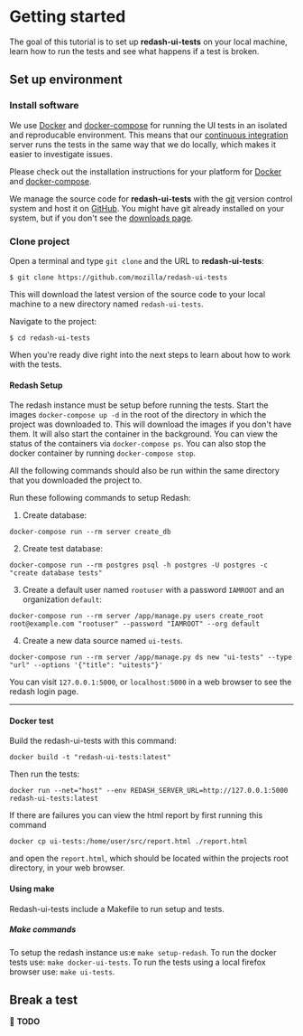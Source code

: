 # Getting started

The goal of this tutorial is to set up **redash-ui-tests** on your local
machine, learn how to run the tests and see what happens if a test is broken.

## Set up environment

### Install software

We use [Docker][docker] and [docker-compose][docker-compose] for running the
UI tests in an isolated and reproducable environment. This means that our
[continuous integration][ci] server runs the tests in the same way that we do
locally, which makes it easier to investigate issues.

Please check out the installation instructions for your platform for
[Docker][docker-install] and [docker-compose][docker-compose-install].

We manage the source code for **redash-ui-tests** with the [git][git] version
control system and host it on [GitHub][github]. You might have git already
installed on your system, but if you don't see the [downloads
page][git-downloads].

### Clone project

Open a terminal and type ``git clone`` and the URL to **redash-ui-tests**:

```text
$ git clone https://github.com/mozilla/redash-ui-tests
```

This will download the latest version of the source code to your local
machine to a new directory named ``redash-ui-tests``.

Navigate to the project:

```text
$ cd redash-ui-tests
```

When you're ready dive right into the next steps to learn about how to work
with the tests.

#### Redash Setup

The redash instance must be setup before running the tests. Start the images
``docker-compose up -d`` in the root of the directory in which the project
was downloaded to. This will download the images if you don't have them. It
will also start the container in the background. You can view the status of
the containers via ``docker-compose ps``. You can also stop the docker
container by running ``docker-compose stop``.

All the following commands should also be run within the same directory that
you downloaded the project to.

Run these following commands to setup Redash:

1. Create database:

```text
docker-compose run --rm server create_db
```

2. Create test database:

```text
docker-compose run --rm postgres psql -h postgres -U postgres -c "create database tests"
```

3. Create a default user named ``rootuser`` with a password ``IAMROOT`` and
an organization ``default``:

```text
docker-compose run --rm server /app/manage.py users create_root root@example.com "rootuser" --password "IAMROOT" --org default
```

4. Create a new data source named ``ui-tests``.

```text
docker-compose run --rm server /app/manage.py ds new "ui-tests" --type "url" --options '{"title": "uitests"}'
```

You can visit ``127.0.0.1:5000``, or ``localhost:5000`` in a web browser to
see the redash login page.

___

#### Docker test

Build the redash-ui-tests with this command:

```text
docker build -t "redash-ui-tests:latest"
```

Then run the tests:

```text
docker run --net="host" --env REDASH_SERVER_URL=http://127.0.0.1:5000 redash-ui-tests:latest
```

If there are failures you can view the html report by first running this
command

```text
docker cp ui-tests:/home/user/src/report.html ./report.html
```

and open the ```report.html```, which should be located within the projects
root directory, in your web browser.

#### Using make

Redash-ui-tests include a Makefile to run setup and tests.

##### Make commands

To setup the redash instance us:e ```make setup-redash```.
To run the docker tests use: ```make docker-ui-tests```.
To run the tests using a local firefox browser use: ```make ui-tests```.

## Break a test

🚧 **TODO**

[ci]: https://circleci.com/gh/mozilla/redash-ui-tests/
[docker-compose-install]: https://docs.docker.com/compose/install/
[docker-compose]: https://docs.docker.com/compose/
[docker-install]: https://docs.docker.com/install/
[docker]: https://docs.docker.com/
[geckodriver]: https://github.com/mozilla/geckodriver/releases
[git-downloads]: https://git-scm.com/downloads
[git]: https://git-scm.com/
[github]: https://github.com/
[pipenv]: https://pipenv.readthedocs.io/en/latest/#install-pipenv-today
